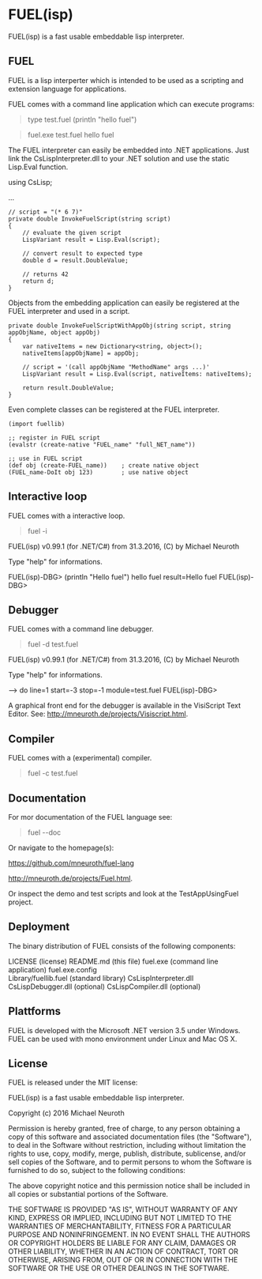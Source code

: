 # FUEL(isp)
FUEL(isp) is a fast usable embeddable lisp interpreter.

FUEL
----
FUEL is a lisp interperter which is intended to be used as a scripting
and extension language for applications.

FUEL comes with a command line application which can execute programs: 

  >type test.fuel
  (println "hello fuel")
  
  >fuel.exe test.fuel
  hello fuel
  
The FUEL interpreter can easily be embedded into .NET applications.
Just link the CsLispInterpreter.dll to your .NET solution and use
the static Lisp.Eval function.

  using CsLisp;
  
  ...
  
    // script = "(* 6 7)"
    private double InvokeFuelScript(string script)
    {
        // evaluate the given script
        LispVariant result = Lisp.Eval(script);
        
        // convert result to expected type
        double d = result.DoubleValue;
        
        // returns 42
        return d;
    }
  
Objects from the embedding application can easily be registered 
at the FUEL interpreter and used in a script.

    private double InvokeFuelScriptWithAppObj(string script, string appObjName, object appObj)
    {
        var nativeItems = new Dictionary<string, object>();
        nativeItems[appObjName] = appObj;
        
        // script = '(call appObjName "MethodName" args ...)'
        LispVariant result = Lisp.Eval(script, nativeItems: nativeItems);
        
        return result.DoubleValue;
    }

Even complete classes can be registered at the FUEL interpreter.

    (import fuellib)
    
    ;; register in FUEL script
    (evalstr (create-native "FUEL_name" "full_NET_name"))
    
    ;; use in FUEL script
    (def obj (create-FUEL_name))    ; create native object
    (FUEL_name-DoIt obj 123)        ; use native object
    

Interactive loop
----------------
FUEL comes with a interactive loop.

  >fuel -i
  
  FUEL(isp) v0.99.1 (for .NET/C#) from 31.3.2016, (C) by Michael Neuroth
  
  Type "help" for informations.
  
  FUEL(isp)-DBG> (println "Hello fuel")
  hello fuel
  result=Hello fuel
  FUEL(isp)-DBG>

  
Debugger
--------
FUEL comes with a command line debugger. 

  >fuel -d test.fuel
  
  FUEL(isp) v0.99.1 (for .NET/C#) from 31.3.2016, (C) by Michael Neuroth
  
  Type "help" for informations.
  
  --> do line=1 start=-3 stop=-1 module=test.fuel
  FUEL(isp)-DBG>
  
A graphical front end for the debugger is available in the VisiScript
Text Editor. See: http://mneuroth.de/projects/Visiscript.html.


Compiler
--------
FUEL comes with a (experimental) compiler.

  >fuel -c test.fuel
  

Documentation
-------------
For mor documentation of the FUEL language see:

  >fuel --doc
  
Or navigate to the homepage(s):

  https://github.com/mneuroth/fuel-lang
    
  http://mneuroth.de/projects/Fuel.html.
  
Or inspect the demo and test scripts and
look at the TestAppUsingFuel project.

  
Deployment  
----------
The binary distribution of FUEL consists of the following components:

  LICENSE                   (license)
  README.md                 (this file)
  fuel.exe                  (command line application)
  fuel.exe.config           
  Library/fuellib.fuel      (standard library)
  CsLispInterpreter.dll     
  CsLispDebugger.dll        (optional)
  CsLispCompiler.dll        (optional)
  
  
Plattforms  
----------
FUEL is developed with the Microsoft .NET version 3.5 under Windows.
FUEL can be used with mono environment under Linux and Mac OS X.
  

License
-------
FUEL is released under the MIT license:

  FUEL(isp) is a fast usable embeddable lisp interpreter.
  
  Copyright (c) 2016 Michael Neuroth

  Permission is hereby granted, free of charge, to any person obtaining
  a copy of this software and associated documentation files (the "Software"),
  to deal in the Software without restriction, including without limitation
  the rights to use, copy, modify, merge, publish, distribute, sublicense,
  and/or sell copies of the Software, and to permit persons to whom the
  Software is furnished to do so, subject to the following conditions:

  The above copyright notice and this permission notice shall be included
  in all copies or substantial portions of the Software.

  THE SOFTWARE IS PROVIDED "AS IS", WITHOUT WARRANTY OF ANY KIND, EXPRESS
  OR IMPLIED, INCLUDING BUT NOT LIMITED TO THE WARRANTIES OF MERCHANTABILITY,
  FITNESS FOR A PARTICULAR PURPOSE AND NONINFRINGEMENT. IN NO EVENT SHALL
  THE AUTHORS OR COPYRIGHT HOLDERS BE LIABLE FOR ANY CLAIM, DAMAGES OR
  OTHER LIABILITY, WHETHER IN AN ACTION OF CONTRACT, TORT OR OTHERWISE,
  ARISING FROM, OUT OF OR IN CONNECTION WITH THE SOFTWARE OR THE USE OR
  OTHER DEALINGS IN THE SOFTWARE.
  